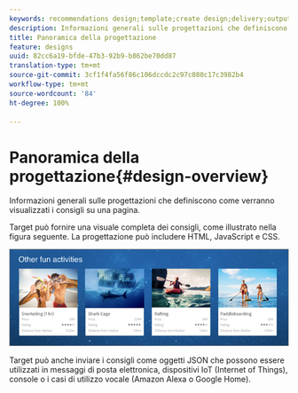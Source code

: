 ```yaml
---
keywords: recommendations design;template;create design;delivery;output
description: Informazioni generali sulle progettazioni che definiscono come verranno visualizzati i consigli su una pagina.
title: Panoramica della progettazione
feature: designs
uuid: 82cc6a19-bfde-47b3-92b9-b862be70dd87
translation-type: tm+mt
source-git-commit: 3cf1f4fa56f86c106dccdc2c97c080c17c3982b4
workflow-type: tm+mt
source-wordcount: '84'
ht-degree: 100%

---
```



# Panoramica della progettazione{#design-overview}

Informazioni generali sulle progettazioni che definiscono come verranno visualizzati i consigli su una pagina.

Target può fornire una visuale completa dei consigli, come illustrato nella figura seguente. La progettazione può includere HTML, JavaScript e CSS.

![](assets/velocity_example.png)

Target può anche inviare i consigli come oggetti JSON che possono essere utilizzati in messaggi di posta elettronica, dispositivi IoT (Internet of Things), console o i casi di utilizzo vocale (Amazon Alexa o Google Home).